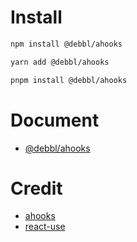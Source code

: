 # Install

```bash
npm install @debbl/ahooks
```

```bash
yarn add @debbl/ahooks
```

```bash
pnpm install @debbl/ahooks
```

# Document

- [@debbl/ahooks](./packages/hooks/README.md)

# Credit

- [ahooks](https://github.com/alibaba/hooks)
- [react-use](https://github.com/streamich/react-use)
